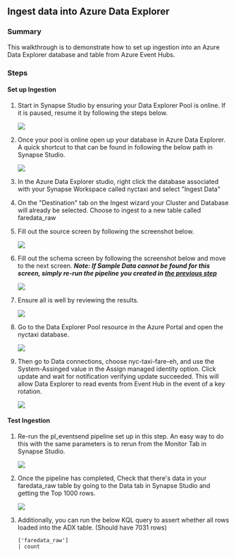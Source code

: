 ## Ingest data into Azure Data Explorer
### Summary
This walkthrough is to demonstrate how to set up ingestion into an Azure Data Explorer database and table from Azure Event Hubs.

### Steps
#### __Set up Ingestion__
1) Start in Synapse Studio by ensuring your Data Explorer Pool is online. If it is paused, resume it by following the steps below.

    ![](../images/adxIngest01.png)

2) Once your pool is online open up your database in Azure Data Explorer. A quick shortcut to that can be found in following the below path in Synapse Studio.

    ![](../images/adxIngest02.png)

3) In the Azure Data Explorer studio, right click the database associated with your Synapse Workspace called nyctaxi and select "Ingest Data"
4) On the "Destination" tab on the Ingest wizard your Cluster and Database will already be selected. Choose to ingest to a new table called faredata_raw
5) Fill out the source screen by following the screenshot below.

    ![](../images/adxIngest03.png)

6) Fill out the schema screen by following the screenshot below and move to the next screen. ___Note: If Sample Data cannot be found for this screen, simply re-run the pipeline you created in [the previous step](./eventSender.md)___ 

    ![](../images/adxIngest04.png)

7) Ensure all is well by reviewing the results.

    ![](../images/adxIngest05.png)

8) Go to the Data Explorer Pool resource in the Azure Portal and open the nyctaxi database.

    ![](../images/adxIngest06.png)

9) Then go to Data connections, choose nyc-taxi-fare-eh, and use the System-Assinged value in the Assign managed identity option. Click update and wait for notification verifying update succeeded. This will allow Data Explorer to read events from Event Hub in the event of a key rotation.

    ![](../images/adxIngest07.png)

#### __Test Ingestion__
1) Re-run the pl_eventsend pipeline set up in this step. An easy way to do this with the same parameters is to rerun from the Monitor Tab in Synapse Studio.
   
    ![](../images/adxIngest08.png)

2) Once the pipeline has completed, Check that there's data in your faredata_raw table by going to the Data tab in Synapse Studio and getting the Top 1000 rows.

    ![](../images/adxIngest09.png)

3) Additionally, you can run the below KQL query to assert whether all rows loaded into the ADX table. (Should have 7031 rows)

    ```
    ['faredata_raw']
    | count
    ```

